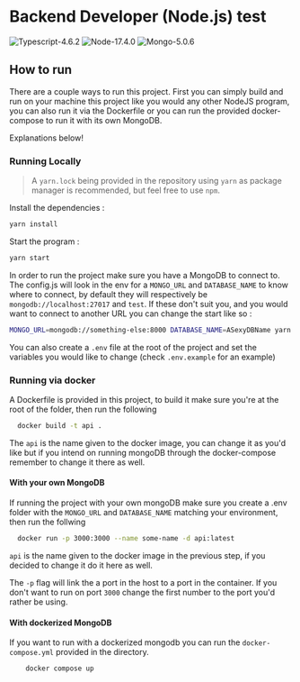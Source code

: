 # Backend Developer (Node.js) test

![Typescript-4.6.2](https://img.shields.io/badge/Typescript-4.6.2-blue) ![Node-17.4.0](https://img.shields.io/badge/NodeJS-17.4.0-green) ![Mongo-5.0.6](https://img.shields.io/badge/MongoDB-5.0.6-green)

## How to run

There are a couple ways to run this project. First you can simply build and run on your machine this project like you 
would any other NodeJS program, you can also run it via the Dockerfile or you can run the provided docker-compose to 
run it with its own MongoDB.

Explanations below!

### Running Locally

> A `yarn.lock` being provided in the repository using `yarn` as package manager is recommended, but feel free to use `npm`.

Install the dependencies : 
```bash
yarn install
```

Start the program : 
```bash
yarn start
```

In order to run the project make sure you have a MongoDB to connect to. The config.js will look in the env 
for a `MONGO_URL` and `DATABASE_NAME` to know where to connect, by default they will respectively be
`mongodb://localhost:27017` and `test`. If these don't suit you, and you would want to connect to another URL you can
change the start like so : 
```bash
MONGO_URL=mongodb://something-else:8000 DATABASE_NAME=ASexyDBName yarn start
```

You can also create a `.env` file at the root of the project and set the variables you would like to change (check 
`.env.example` for an example)

### Running via docker

A Dockerfile is provided in this project, to build it make sure you're at the root of the folder, then run the following

```bash
  docker build -t api .
```

The `api` is the name given to the docker image, you can change it as you'd like but if you intend on running mongoDB
through the docker-compose remember to change it there as well.

#### With your own MongoDB

If running the project with your own mongoDB make sure you create a .env folder with the `MONGO_URL` and `DATABASE_NAME` 
matching your environment, then run the follwing

```bash
  docker run -p 3000:3000 --name some-name -d api:latest 
```
`api` is the name given to the docker image in the previous step, if you decided to change it do it here as well.

The `-p` flag will link the a port in the host to a port in the container. If you don't want to run on port `3000`
change the first number to the port you'd rather be using.

#### With dockerized MongoDB

If you want to run with a dockerized mongodb you can run the `docker-compose.yml` provided in the directory. 

```bash 
    docker compose up
```
